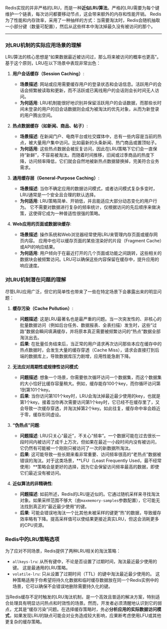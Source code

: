 
Redis实现的并非严格的LRU，而是一种**近似LRU算法**。严格的LRU需要为每个键维护一个链表，每次访问都要移动节点，这会带来额外的内存和性能开销。 Redis为了性能和内存效率，采用了一种抽样的方式：当需要淘汰时，Redis会随机抽取一小部分键（数量可配置），然后从这些样本中淘汰掉最久没有被访问的那个。

---

### 对LRU机制的实际应用场景的理解

LRU算法的核心思想是“如果数据最近被访问过，那么将来被访问的概率也更高”。 基于这个原则，LRU在以下场景中表现非常出色：

1.  **用户会话缓存（Session Caching）**:
    *   **场景描述**: 网站或应用需要缓存用户的登录状态和会话信息。活跃用户的会话会频繁被读取和更新，而不活跃或已离线用户的会话则会长时间无人访问。
    *   **为何适用**: LRU机制能很好地识别并保留活跃用户的会话数据，而那些长时间未登录的用户的旧会话数据则会成为被淘汰的优先对象，从而为新登录的用户腾出空间。

2.  **热点数据缓存（如新闻、商品、帖子）**:
    *   **场景描述**: 在新闻门户、电商平台或社交媒体中，总有一些内容是当前的热点，被大量用户集中访问。比如最新的头条新闻、热门商品或置顶帖子。
    *   **为何适用**: 这些热点数据会被反复访问，因此在LRU策略下它们会一直保持“新鲜”，不容易被淘汰。而随着时间推移，旧闻或过季商品的热度下降，访问频率降低，它们就会自然地被新热点数据替换掉，完美符合业务需求。

3.  **通用缓存层（General-Purpose Caching）**:
    *   **场景描述**: 当你不确定应用的数据访问模式，或者访问模式复杂多变时，LRU通常是一个安全且合理的默认选择。
    *   **为何适用**: LRU策略简单、开销低，并且能适应大部分动态变化的用户行为。 它不需要对数据进行复杂的频率统计，仅根据访问的先后顺序来做决策，这使得它成为一种普适性很强的策略。

4.  **Web应用的页面或数据块缓存**:
    *   **场景描述**: 操作系统和Web浏览器经常使用LRU来管理内存页面或缓存网页内容。 应用中也可以缓存页面的某些渲染好的片段（Fragment Cache）或API的响应结果。
    *   **为何适用**: 用户倾向于在最近打开的几个页面或功能之间跳转，这些相关的数据块会被频繁访问。LRU可以确保这些内容保留在缓存中，提升应用的响应速度。

### 对LRU机制潜在问题的理解

尽管LRU应用广泛，但它的简单性也带来了一些在特定场景下会暴露出来的明显问题：

1.  **缓存污染（Cache Pollution）**:
    *   **问题描述**: 这是LRU最著名也是最严重的问题。当一次突发性的、非核心的批量数据访问（例如后台任务、数据报表、全表扫描）发生时，这些“过路”数据会瞬间填满缓存，并将原本真正需要被频繁访问的“热点”数据全部淘汰出去。
    *   **后果**: 在批量任务结束后，当正常的用户请求再次访问那些本应在缓存中的热点数据时，会发生大量的缓存穿透（Cache Miss），请求会直接打到后端的数据库上，导致数据库压力剧增，应用性能急剧下降。

2.  **无法应对周期性或规律性访问模式**:
    *   **问题描述**: 想象一个场景，你需要依次循环访问一个数据集，而这个数据集的大小恰好比缓存容量稍大。例如，缓存能存100个key，而你循环访问第1到第101个key。
    *   **后果**: 当你访问第101个key时，LRU会淘汰掉最近最少使用的key，也就是第1个key。接着当你再次需要访问第1个key时，它已经不在缓存里了，又会导致一次缓存穿透，并淘汰掉第2个key。如此往复，缓存命中率会趋近于零，缓存形同虚设。

3.  **“伪热点”问题**:
    *   **问题描述**: LRU只关心“最近”，不关心“频率”。一个数据可能在过去很长一段时间内被访问了成千上万次，但如果在最近一小段时间内没有被访问，它仍然有可能被一个刚刚只被访问了一次的新数据所淘汰。
    *   **后果**: 这可能导致一些长期来看非常重要、访问频率很高的“老热点”数据被错误的淘汰。对于这类场景，**LFU（Least Frequently Used，最不经常使用）**策略会是更好的选择，因为它会保留访问频率最高的数据，即使它们最近没有被访问。

4.  **近似算法的非精确性**:
    *   **问题描述**: 如前所述，Redis的LRU是近似的。它通过随机采样来寻找淘汰对象。如果采样范围不够大（由`maxmemory-samples`参数配置），它可能无法找到真正的“最近最少使用”的键。
    *   **后果**: 可能会错误地淘汰一个比其他未被采样的键更“热”的数据，导致缓存效率略有下降。提高采样值可以使结果更接近真实LRU，但这会消耗更多的CPU资源。

### Redis中的LRU策略选项

为了应对不同场景，Redis提供了两种LRU相关的淘汰策略：

*   `allkeys-lru`: 从所有键中，不论是否设置了过期时间，淘汰最近最少使用的键。 这是最通用的LRU策略。
*   `volatile-lru`: 只从设置了过期时间（TTL）的键中淘汰最近最少使用的。 这种策略适用于你希望将持久化数据和临时缓存数据放在同一个Redis实例中的场景，它可以确保不会错误地删除需要持久化的键。

当Redis缓存不足时触发的LRU淘汰机制，是一个高效且普适的解决方案，特别适合处理具有明显访问热点和时效性的场景。然而，开发者必须清醒地认识到它的弱点，尤其是“缓存污染”问题。在选择缓存策略时，务必**分析应用的实际数据访问模式**，如果发现LRU的缺点可能会对业务造成较大影响，应果断考虑使用LFU或其他更复杂的缓存策略。